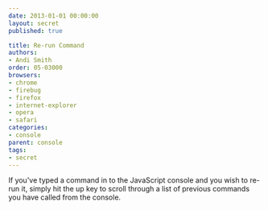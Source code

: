```yaml
---
date: 2013-01-01 00:00:00
layout: secret
published: true

title: Re-run Command
authors:
- Andi Smith
order: 05-03000
browsers:
- chrome
- firebug
- firefox
- internet-explorer
- opera
- safari
categories:
- console
parent: console
tags:
- secret
---
```


<p>If you've typed a command in to the JavaScript console and you wish to re-run it, simply hit the up key to scroll through a list of previous commands you have called from the console.</p>